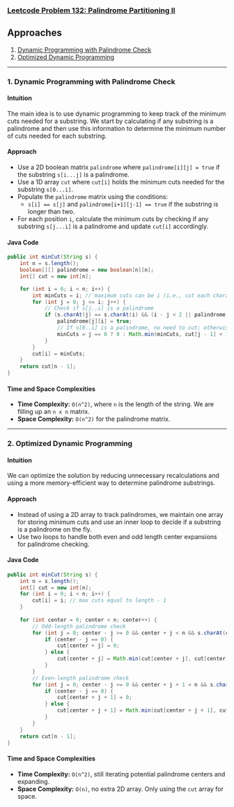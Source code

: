 ### [Leetcode Problem 132: Palindrome Partitioning II](https://leetcode.com/problems/palindrome-partitioning-ii/)

## Approaches

1. [Dynamic Programming with Palindrome Check](#dynamic-programming-with-palindrome-check)
2. [Optimized Dynamic Programming](#optimized-dynamic-programming)

---

### 1. Dynamic Programming with Palindrome Check

#### Intuition
The main idea is to use dynamic programming to keep track of the minimum cuts needed for a substring. We start by calculating if any substring is a palindrome and then use this information to determine the minimum number of cuts needed for each substring.

#### Approach
- Use a 2D boolean matrix `palindrome` where `palindrome[i][j] = true` if the substring `s[i...j]` is a palindrome.
- Use a 1D array `cut` where `cut[i]` holds the minimum cuts needed for the substring `s[0...i]`.
- Populate the `palindrome` matrix using the conditions: 
  - `s[i] == s[j]` and `palindrome[i+1][j-1] == true` if the substring is longer than two.
- For each position `i`, calculate the minimum cuts by checking if any substring `s[j...i]` is a palindrome and update `cut[i]` accordingly.

#### Java Code

```java
public int minCut(String s) {
    int n = s.length();
    boolean[][] palindrome = new boolean[n][n];
    int[] cut = new int[n];

    for (int i = 0; i < n; i++) {
        int minCuts = i; // maximum cuts can be i (i.e., cut each character)
        for (int j = 0; j <= i; j++) {
            // Check if s[j..i] is a palindrome
            if (s.charAt(j) == s.charAt(i) && (i - j < 2 || palindrome[j + 1][i - 1])) {
                palindrome[j][i] = true;
                // If s[0..i] is a palindrome, no need to cut; otherwise cut at j
                minCuts = j == 0 ? 0 : Math.min(minCuts, cut[j - 1] + 1);
            }
        }
        cut[i] = minCuts;
    }
    return cut[n - 1];
}
```

#### Time and Space Complexities
- **Time Complexity:** `O(n^2)`, where `n` is the length of the string. We are filling up an `n x n` matrix.
- **Space Complexity:** `O(n^2)` for the palindrome matrix.

---

### 2. Optimized Dynamic Programming

#### Intuition
We can optimize the solution by reducing unnecessary recalculations and using a more memory-efficient way to determine palindrome substrings.

#### Approach
- Instead of using a 2D array to track palindromes, we maintain one array for storing minimum cuts and use an inner loop to decide if a substring is a palindrome on the fly.
- Use two loops to handle both even and odd length center expansions for palindrome checking.

#### Java Code

```java
public int minCut(String s) {
    int n = s.length();
    int[] cut = new int[n];
    for (int i = 0; i < n; i++) {
        cut[i] = i; // max cuts equal to length - 1
    }
    
    for (int center = 0; center < n; center++) {
        // Odd-length palindrome check
        for (int j = 0; center - j >= 0 && center + j < n && s.charAt(center - j) == s.charAt(center + j); j++) {
            if (center - j == 0) {
                cut[center + j] = 0;
            } else {
                cut[center + j] = Math.min(cut[center + j], cut[center - j - 1] + 1);
            }
        }
        // Even-length palindrome check
        for (int j = 0; center - j >= 0 && center + j + 1 < n && s.charAt(center - j) == s.charAt(center + j + 1); j++) {
            if (center - j == 0) {
                cut[center + j + 1] = 0;
            } else {
                cut[center + j + 1] = Math.min(cut[center + j + 1], cut[center - j - 1] + 1);
            }
        }
    }
    return cut[n - 1];
}
```

#### Time and Space Complexities
- **Time Complexity:** `O(n^2)`, still iterating potential palindrome centers and expanding.
- **Space Complexity:** `O(n)`, no extra 2D array. Only using the `cut` array for space.

